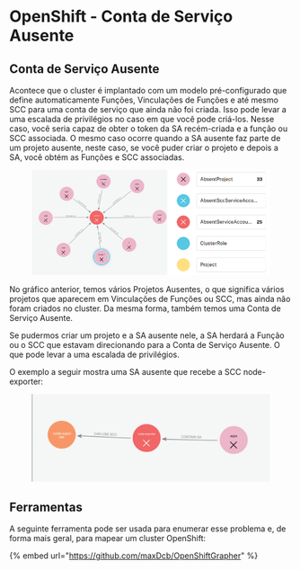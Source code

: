 # OpenShift - Conta de Serviço Ausente

## Conta de Serviço Ausente

Acontece que o cluster é implantado com um modelo pré-configurado que define automaticamente Funções, Vinculações de Funções e até mesmo SCC para uma conta de serviço que ainda não foi criada. Isso pode levar a uma escalada de privilégios no caso em que você pode criá-los. Nesse caso, você seria capaz de obter o token da SA recém-criada e a função ou SCC associada. O mesmo caso ocorre quando a SA ausente faz parte de um projeto ausente, neste caso, se você puder criar o projeto e depois a SA, você obtém as Funções e SCC associadas.

<figure><img src="../../../.gitbook/assets/openshift-missing-service-account-image1.png" alt=""><figcaption></figcaption></figure>

No gráfico anterior, temos vários Projetos Ausentes, o que significa vários projetos que aparecem em Vinculações de Funções ou SCC, mas ainda não foram criados no cluster. Da mesma forma, também temos uma Conta de Serviço Ausente.

Se pudermos criar um projeto e a SA ausente nele, a SA herdará a Função ou o SCC que estavam direcionando para a Conta de Serviço Ausente. O que pode levar a uma escalada de privilégios.

O exemplo a seguir mostra uma SA ausente que recebe a SCC node-exporter:

<figure><img src="../../../.gitbook/assets/openshift-missing-service-account-image2.png" alt=""><figcaption></figcaption></figure>

## Ferramentas

A seguinte ferramenta pode ser usada para enumerar esse problema e, de forma mais geral, para mapear um cluster OpenShift:

{% embed url="https://github.com/maxDcb/OpenShiftGrapher" %}
